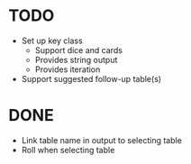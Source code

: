 # TODO
* Set up key class
    * Support dice and cards
    * Provides string output
    * Provides iteration
* Support suggested follow-up table(s)

# DONE
* Link table name in output to selecting table
* Roll when selecting table
